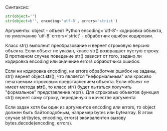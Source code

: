Cинтаксис:
```python
str(object='')
str(object=b'', encoding='utf-8', errors='strict')
```
Аргументы:
object - объект Python
encoding='utf-8'- кодировка объекта, по умолчанию 'utf-8'
errors='strict' - обработчик ошибок кодировки.

Класс str() выполнит преобразование и вернет строковую версию объекта. Если объект не указан, класс str() возвращает пустую строку. В противном случае поведение str() зависит от того, задано ли кодировка encoding или значение errors обработчика ошибок.

Если ни кодировка encoding, ни errors обработчик ошибок не заданы, str() вернет object.__str__(), что является "неформальным" или красиво печатаемым строковым представлением объекта. Если объект не имеет метода __str__(), то класс str() будет пытаться получить "формальное" представление repr(). Для строковых объектов функция str() вернет саму строку, переданную в качестве аргумента

Если задан хотя бы один из аргументов encoding или errors, то object должен быть байтоподобным, например bytes или bytearray. В этом случае str(bytes, encoding, errors) эквивалентен вызову bytes.decode(encoding, errors).